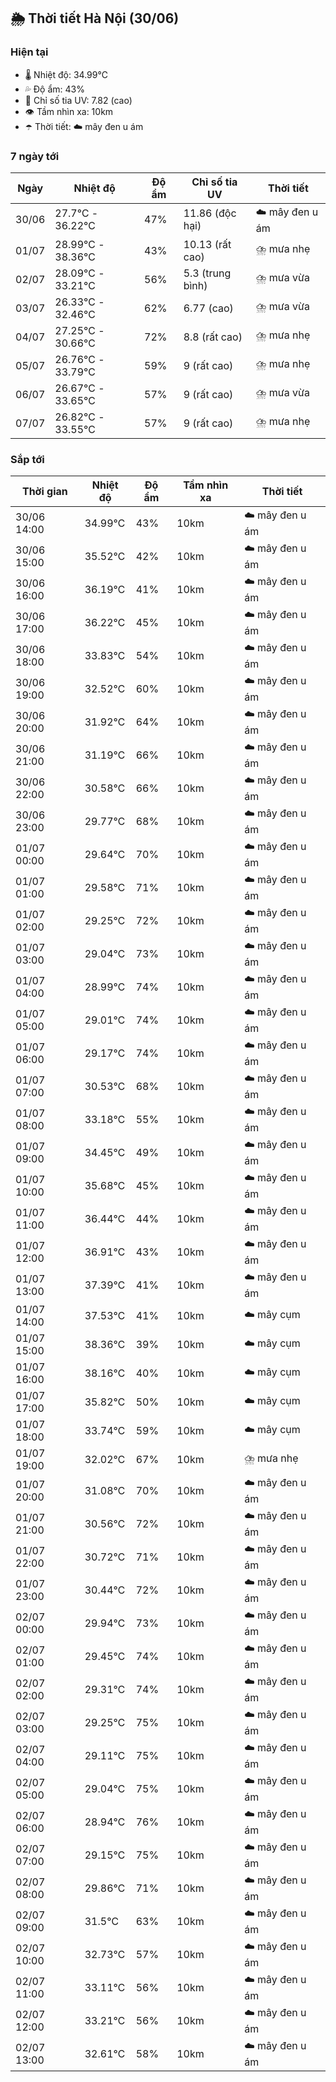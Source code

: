 ## 🌦️ Thời tiết Hà Nội (30/06)

### Hiện tại

- 🌡️ Nhiệt độ: 34.99℃
- 💦 Độ ẩm: 43%
- 🌟 Chỉ số tia UV: 7.82 (cao)
- 👁️ Tầm nhìn xa: 10km
- ☂️ Thời tiết: ☁️ mây đen u ám

### 7 ngày tới

| Ngày | Nhiệt độ | Độ ẩm | Chỉ số tia UV | Thời tiết |
| --- | --- | --- | --- | --- |
| 30/06 | 27.7℃ - 36.22℃ | 47% | 11.86 (độc hại) | ☁️ mây đen u ám |
| 01/07 | 28.99℃ - 38.36℃ | 43% | 10.13 (rất cao) | ⛈️ mưa nhẹ |
| 02/07 | 28.09℃ - 33.21℃ | 56% | 5.3 (trung bình) | ⛈️ mưa vừa |
| 03/07 | 26.33℃ - 32.46℃ | 62% | 6.77 (cao) | ⛈️ mưa vừa |
| 04/07 | 27.25℃ - 30.66℃ | 72% | 8.8 (rất cao) | ⛈️ mưa nhẹ |
| 05/07 | 26.76℃ - 33.79℃ | 59% | 9 (rất cao) | ⛈️ mưa nhẹ |
| 06/07 | 26.67℃ - 33.65℃ | 57% | 9 (rất cao) | ⛈️ mưa vừa |
| 07/07 | 26.82℃ - 33.55℃ | 57% | 9 (rất cao) | ⛈️ mưa nhẹ |

### Sắp tới

| Thời gian | Nhiệt độ | Độ ẩm | Tầm nhìn xa | Thời tiết |
| --- | --- | --- | --- | --- |
| 30/06 14:00 | 34.99℃ | 43% | 10km | ☁️ mây đen u ám |
| 30/06 15:00 | 35.52℃ | 42% | 10km | ☁️ mây đen u ám |
| 30/06 16:00 | 36.19℃ | 41% | 10km | ☁️ mây đen u ám |
| 30/06 17:00 | 36.22℃ | 45% | 10km | ☁️ mây đen u ám |
| 30/06 18:00 | 33.83℃ | 54% | 10km | ☁️ mây đen u ám |
| 30/06 19:00 | 32.52℃ | 60% | 10km | ☁️ mây đen u ám |
| 30/06 20:00 | 31.92℃ | 64% | 10km | ☁️ mây đen u ám |
| 30/06 21:00 | 31.19℃ | 66% | 10km | ☁️ mây đen u ám |
| 30/06 22:00 | 30.58℃ | 66% | 10km | ☁️ mây đen u ám |
| 30/06 23:00 | 29.77℃ | 68% | 10km | ☁️ mây đen u ám |
| 01/07 00:00 | 29.64℃ | 70% | 10km | ☁️ mây đen u ám |
| 01/07 01:00 | 29.58℃ | 71% | 10km | ☁️ mây đen u ám |
| 01/07 02:00 | 29.25℃ | 72% | 10km | ☁️ mây đen u ám |
| 01/07 03:00 | 29.04℃ | 73% | 10km | ☁️ mây đen u ám |
| 01/07 04:00 | 28.99℃ | 74% | 10km | ☁️ mây đen u ám |
| 01/07 05:00 | 29.01℃ | 74% | 10km | ☁️ mây đen u ám |
| 01/07 06:00 | 29.17℃ | 74% | 10km | ☁️ mây đen u ám |
| 01/07 07:00 | 30.53℃ | 68% | 10km | ☁️ mây đen u ám |
| 01/07 08:00 | 33.18℃ | 55% | 10km | ☁️ mây đen u ám |
| 01/07 09:00 | 34.45℃ | 49% | 10km | ☁️ mây đen u ám |
| 01/07 10:00 | 35.68℃ | 45% | 10km | ☁️ mây đen u ám |
| 01/07 11:00 | 36.44℃ | 44% | 10km | ☁️ mây đen u ám |
| 01/07 12:00 | 36.91℃ | 43% | 10km | ☁️ mây đen u ám |
| 01/07 13:00 | 37.39℃ | 41% | 10km | ☁️ mây đen u ám |
| 01/07 14:00 | 37.53℃ | 41% | 10km | ☁️ mây cụm |
| 01/07 15:00 | 38.36℃ | 39% | 10km | ☁️ mây cụm |
| 01/07 16:00 | 38.16℃ | 40% | 10km | ☁️ mây cụm |
| 01/07 17:00 | 35.82℃ | 50% | 10km | ☁️ mây cụm |
| 01/07 18:00 | 33.74℃ | 59% | 10km | ☁️ mây cụm |
| 01/07 19:00 | 32.02℃ | 67% | 10km | ⛈️ mưa nhẹ |
| 01/07 20:00 | 31.08℃ | 70% | 10km | ☁️ mây đen u ám |
| 01/07 21:00 | 30.56℃ | 72% | 10km | ☁️ mây đen u ám |
| 01/07 22:00 | 30.72℃ | 71% | 10km | ☁️ mây đen u ám |
| 01/07 23:00 | 30.44℃ | 72% | 10km | ☁️ mây đen u ám |
| 02/07 00:00 | 29.94℃ | 73% | 10km | ☁️ mây đen u ám |
| 02/07 01:00 | 29.45℃ | 74% | 10km | ☁️ mây đen u ám |
| 02/07 02:00 | 29.31℃ | 74% | 10km | ☁️ mây đen u ám |
| 02/07 03:00 | 29.25℃ | 75% | 10km | ☁️ mây đen u ám |
| 02/07 04:00 | 29.11℃ | 75% | 10km | ☁️ mây đen u ám |
| 02/07 05:00 | 29.04℃ | 75% | 10km | ☁️ mây đen u ám |
| 02/07 06:00 | 28.94℃ | 76% | 10km | ☁️ mây đen u ám |
| 02/07 07:00 | 29.15℃ | 75% | 10km | ☁️ mây đen u ám |
| 02/07 08:00 | 29.86℃ | 71% | 10km | ☁️ mây đen u ám |
| 02/07 09:00 | 31.5℃ | 63% | 10km | ☁️ mây đen u ám |
| 02/07 10:00 | 32.73℃ | 57% | 10km | ☁️ mây đen u ám |
| 02/07 11:00 | 33.11℃ | 56% | 10km | ☁️ mây đen u ám |
| 02/07 12:00 | 33.21℃ | 56% | 10km | ☁️ mây đen u ám |
| 02/07 13:00 | 32.61℃ | 58% | 10km | ☁️ mây đen u ám |
